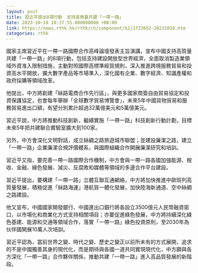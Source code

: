 ```yaml
---
layout: post
title: 習近平提出8項行動　支持高質量共建「一帶一路」
date: 2023-10-18 10:37:55.000000000 +08:00
link: https://news.rthk.hk/rthk/ch/component/k2/1723652-20231018.htm
categories: rthk
---
```


國家主席習近平在一帶一路國際合作高峰論壇發表主旨演講，宣布中國支持高質量共建「一帶一路」的8項行動，包括支持建設開放型世界經濟，全面取消製造業領域外資准入限制措施，主動對照國際高標準經貿規則，深入推進跨境服務貿易和投資高水平開放，擴大數字產品等市場準入，深化國有企業、數字經濟、知識產權和政府採購等領域改革。

他提出，中方將創建「絲路電商合作先行區」，與更多國家商簽自由貿易協定和投資保護協定，也會每年舉辦「全球數字貿易博覽會」，未來5年中國貨物貿易和服務貿易進出口額，有望分別累計超過32萬億美元和5萬億美元。

習近平說，中方將推動科技創新，繼續實施「一帶一路」科技創新行動計劃，目標未來5年把共建聯合實驗室擴大到100家。

另外，中方會深化文明對話，成立絲綢之路旅遊城市聯盟；並建設廉潔之路，建立「一帶一路」企業廉潔合規評價體系，與國際組織合作開展廉潔研究和培訓。

習近平又指，要完善一帶一路國際合作機制，中方會與一帶一路各國加強能源、稅收、金融、綠色發展、減災、反腐敗和媒體等領域的多邊合作平台建設。

習近平提出，要構建「一帶一路」立體互聯互通網絡，中方將加快推進中歐班列高質量發展，積極促進「絲路海運」港航貿一體化發展，加快陸海新通道、空中絲綢之路建設。

他又宣布，中國國家開發銀行、中國進出口銀行將各設立3500億元人民幣融資窗口，以市場化和商業化方式支持相關項目；亦要促進綠色發展，中方將持續深化綠色基建、能源和交通等領域合作，落實「一帶一路」綠色投資原則，至2030年為伙伴國開展10萬人次培訓。

習近平認為，當前世界之變、時代之變、歷史之變正以前所未有的方式展開，追求的不是中國獨善其身的現代化，而是期待與各國一道共同實現現代化，中方願與各方深化「一帶一路」合作夥伴關係，推動共建「一帶一路」進入高品質發展的新階段。
